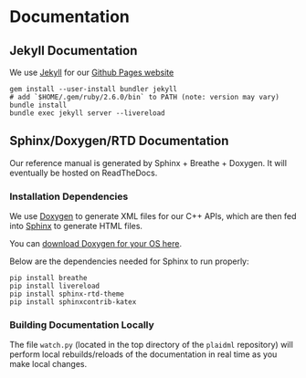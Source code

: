# Documentation

## Jekyll Documentation

We use [Jekyll](https://jekyllrb.com/) for our [Github Pages website](https://plaidml.github.io/plaidml/)

```
gem install --user-install bundler jekyll
# add `$HOME/.gem/ruby/2.6.0/bin` to PATH (note: version may vary)
bundle install
bundle exec jekyll server --livereload
```

## Sphinx/Doxygen/RTD Documentation

Our reference manual is generated by Sphinx + Breathe + Doxygen. It will eventually be hosted on ReadTheDocs.

### Installation Dependencies

We use [Doxygen](http://doxygen.nl/) to generate XML files for our C++ APIs, which are then fed into [Sphinx](http://www.sphinx-doc.org/en/master/) to generate HTML files. 

You can [download Doxygen for your OS here](http://www.doxygen.nl/download.html).

Below are the dependencies needed for Sphinx to run properly:

```
pip install breathe
pip install livereload
pip install sphinx-rtd-theme
pip install sphinxcontrib-katex
```

### Building Documentation Locally

The file `watch.py` (located in the top directory of the `plaidml` repository) will perform local rebuilds/reloads of the documentation in real time as you make local changes.
